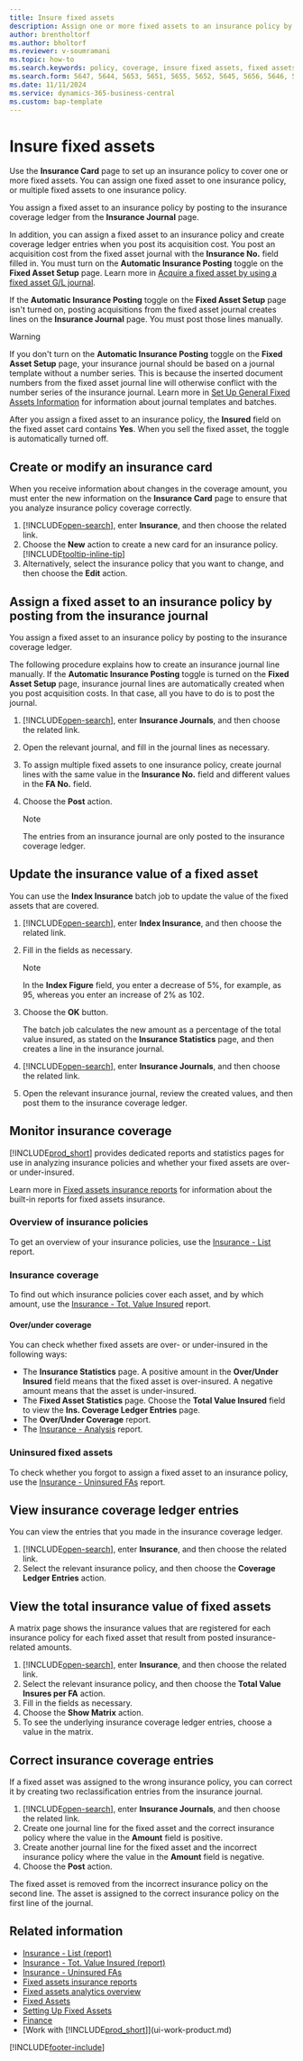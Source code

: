 ```yaml
---
title: Insure fixed assets
description: Assign one or more fixed assets to an insurance policy by posting to the insurance coverage ledger using the **Insurance Journal** page.
author: brentholtorf
ms.author: bholtorf
ms.reviewer: v-soumramani
ms.topic: how-to
ms.search.keywords: policy, coverage, insure fixed assets, fixed assets
ms.search.form: 5647, 5644, 5653, 5651, 5655, 5652, 5645, 5656, 5646, 5648, 9275
ms.date: 11/11/2024
ms.service: dynamics-365-business-central
ms.custom: bap-template
---
```


# Insure fixed assets

Use the **Insurance Card** page to set up an insurance policy to cover one or more fixed assets. You can assign one fixed asset to one insurance policy, or multiple fixed assets to one insurance policy.

You assign a fixed asset to an insurance policy by posting to the insurance coverage ledger from the **Insurance Journal** page.

In addition, you can assign a fixed asset to an insurance policy and create coverage ledger entries when you post its acquisition cost. You post an acquisition cost from the fixed asset journal with the **Insurance No.** field filled in. You must turn on the **Automatic Insurance Posting** toggle on the **Fixed Asset Setup** page. Learn more in [Acquire a fixed asset by using a fixed asset G/L journal](fa-how-acquire.md#acquire-a-fixed-asset-by-using-a-fixed-asset-gl-journal).

If the **Automatic Insurance Posting** toggle on the **Fixed Asset Setup** page isn't turned on, posting acquisitions from the fixed asset journal creates lines on the **Insurance Journal** page. You must post those lines manually.

> [!WARNING]  
> If you don't turn on the **Automatic Insurance Posting** toggle on the **Fixed Asset Setup** page, your insurance journal should be based on a journal template without a number series. This is because the inserted document numbers from the fixed asset journal line will otherwise conflict with the number series of the insurance journal. Learn more in [Set Up General Fixed Assets Information](fa-how-setup-general.md) for information about journal templates and batches.

After you assign a fixed asset to an insurance policy, the **Insured** field on the fixed asset card contains **Yes**. When you sell the fixed asset, the toggle is automatically turned off.

## Create or modify an insurance card

When you receive information about changes in the coverage amount, you must enter the new information on the **Insurance Card** page to ensure that you analyze insurance policy coverage correctly.  

1. [!INCLUDE[open-search](includes/open-search.md)], enter **Insurance**, and then choose the related link.
2. Choose the **New** action to create a new card for an insurance policy. [!INCLUDE[tooltip-inline-tip](includes/tooltip-inline-tip_md.md)]
3. Alternatively, select the insurance policy that you want to change, and then choose the **Edit** action.

## Assign a fixed asset to an insurance policy by posting from the insurance journal

You assign a fixed asset to an insurance policy by posting to the insurance coverage ledger.  

The following procedure explains how to create an insurance journal line manually. If the **Automatic Insurance Posting** toggle is turned on the **Fixed Asset Setup** page, insurance journal lines are automatically created when you post acquisition costs. In that case, all you have to do is to post the journal.  

1. [!INCLUDE[open-search](includes/open-search.md)], enter **Insurance Journals**, and then choose the related link.  
2. Open the relevant journal, and fill in the journal lines as necessary.  
3. To assign multiple fixed assets to one insurance policy, create journal lines with the same value in the **Insurance No.** field and different values in the **FA No.** field.  
4. Choose the **Post** action.  

   > [!NOTE]  
   > The entries from an insurance journal are only posted to the insurance coverage ledger.  

## Update the insurance value of a fixed asset

You can use the **Index Insurance** batch job to update the value of the fixed assets that are covered.  

1. [!INCLUDE[open-search](includes/open-search.md)], enter **Index Insurance**, and then choose the related link.
2. Fill in the fields as necessary.

   > [!NOTE]  
   > In the **Index Figure** field, you enter a decrease of 5%, for example, as 95, whereas you enter an increase of 2% as 102.  
1. Choose the **OK** button.  

   The batch job calculates the new amount as a percentage of the total value insured, as stated on the **Insurance Statistics** page, and then creates a line in the insurance journal.  
4. [!INCLUDE[open-search](includes/open-search.md)], enter **Insurance Journals**, and then choose the related link.  
5. Open the relevant insurance journal, review the created values, and then post them to the insurance coverage ledger.  

## Monitor insurance coverage

[!INCLUDE[prod_short](includes/prod_short.md)] provides dedicated reports and statistics pages for use in analyzing insurance policies and whether your fixed assets are over- or under-insured.  

Learn more in [Fixed assets insurance reports](fa-reports.md#fixed-assets-insurance-reports) for information about the built-in reports for fixed assets insurance.

### Overview of insurance policies

To get an overview of your insurance policies, use the [Insurance - List](reports/report-5621.md) report.

### Insurance coverage

To find out which insurance policies cover each asset, and by which amount, use the [Insurance - Tot. Value Insured](reports/report-5625.md) report.

#### Over/under coverage

You can check whether fixed assets are over- or under-insured in the following ways:  

* The **Insurance Statistics** page. A positive amount in the **Over/Under Insured** field means that the fixed asset is over-insured. A negative amount means that the asset is under-insured.  
* The **Fixed Asset Statistics** page. Choose the **Total Value Insured** field to view the **Ins. Coverage Ledger Entries** page.  
* The **Over/Under Coverage** report.  
* The [Insurance - Analysis](reports/report-5620.md) report.  

### Uninsured fixed assets

To check whether you forgot to assign a fixed asset to an insurance policy, use the [Insurance - Uninsured FAs](reports/report-5626.md) report.

## View insurance coverage ledger entries

You can view the entries that you made in the insurance coverage ledger.  

1. [!INCLUDE[open-search](includes/open-search.md)], enter **Insurance**, and then choose the related link.  
2. Select the relevant insurance policy, and then choose the **Coverage Ledger Entries** action.  

## View the total insurance value of fixed assets

A matrix page shows the insurance values that are registered for each insurance policy for each fixed asset that result from posted insurance-related amounts.  

1. [!INCLUDE[open-search](includes/open-search.md)], enter **Insurance**, and then choose the related link.  
2. Select the relevant insurance policy, and then choose the **Total Value Insures per FA** action.  
3. Fill in the fields as necessary.  
4. Choose the **Show Matrix** action.  
5. To see the underlying insurance coverage ledger entries, choose a value in the matrix.  

## Correct insurance coverage entries

If a fixed asset was assigned to the wrong insurance policy, you can correct it by creating two reclassification entries from the insurance journal.  

1. [!INCLUDE[open-search](includes/open-search.md)], enter **Insurance Journals**, and then choose the related link.  
2. Create one journal line for the fixed asset and the correct insurance policy where the value in the **Amount** field is positive.  
3. Create another journal line for the fixed asset and the incorrect insurance policy where the value in the **Amount** field is negative.  
4. Choose the **Post** action.  

The fixed asset is removed from the incorrect insurance policy on the second line. The asset is assigned to the correct insurance policy on the first line of the journal.  

## Related information

- [Insurance - List (report)](reports/report-5621.md)  
- [Insurance - Tot. Value Insured (report)](reports/report-5625.md)   
- [Insurance - Uninsured FAs](reports/report-5626.md)   
- [Fixed assets insurance reports](fa-reports.md#fixed-assets-insurance-reports)   
- [Fixed assets analytics overview](fa-analytics-overview.md)   
- [Fixed Assets](fa-manage.md)  
- [Setting Up Fixed Assets](fa-setup.md)  
- [Finance](finance.md)  
- [Work with [!INCLUDE[prod_short](includes/prod_short.md)]](ui-work-product.md)  

[!INCLUDE[footer-include](includes/footer-banner.md)]
